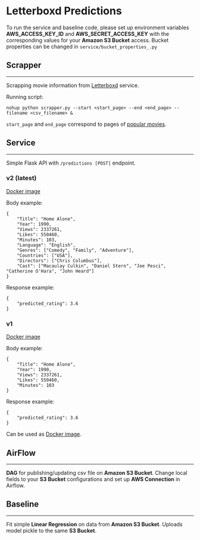 # Letterboxd Predictions

To run the service and baseline code, please set up environment variables __AWS_ACCESS_KEY_ID__ and __AWS_SECRET_ACCESS_KEY__  with the corresponding values for your __Amazon S3 Bucket__ access.
Bucket properties can be changed in `service/bucket_properties_.py`


## Scrapper
----

Scrapping movie information from [Letterboxd](https://letterboxd.com/) service.

Running script:

```
nohup python scrapper.py --start <start_page> --end <end_page> --filename <csv_filename> &
```

`start_page` and `end_page` correspond to pages of [popular movies](https://letterboxd.com/films/popular/).


## Service
---
Simple Flask API with `/predictions [POST]` endpoint.


### __v2__ (latest)
[Docker image](https://hub.docker.com/layers/andriankrav/letterboxd-predictions/2/images/sha256-94c991119ab4c205140c381b55f7fa64de9097764fac2ee4041cda5c323c9750?context=repo)

Body example:
```
{
    "Title": "Home Alone",
    "Year": 1990,
    "Views": 2337261,
    "Likes": 550460,
    "Minutes": 103,
    "Language": "English",
    "Genres": ["Comedy", "Family", "Adventure"],
    "Countries": ["USA"],
    "Directors": ["Chris Columbus"],
    "Cast": ["Macaulay Culkin", "Daniel Stern", "Joe Pesci", "Catherine O'Hara", "John Heard"]
}
```

Response example:
```
{
    "predicted_rating": 3.6
}
```

### __v1__
[Docker image](https://hub.docker.com/layers/andriankrav/letterboxd-predictions/2/images/sha256-94c991119ab4c205140c381b55f7fa64de9097764fac2ee4041cda5c323c9750?context=repo)

Body example:
```
{
    "Title": "Home Alone",
    "Year": 1990,
    "Views": 2337261,
    "Likes": 550460,
    "Minutes": 103
}
```

Response example:
```
{
    "predicted_rating": 3.6
}
```

Can be used as [Docker image](https://hub.docker.com/repository/docker/andriankrav/letterboxd-predictions/general).

## AirFlow
---

__DAG__ for publishing/updating csv file on __Amazon S3 Bucket__.
Change local fields to your __S3 Bucket__ configurations and set up __AWS Connection__ in Airflow.

## Baseline
----

Fit simple __Linear Regression__ on data from __Amazon S3 Bucket__. Uploads model pickle to the same __S3 Bucket__.





